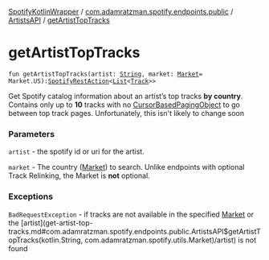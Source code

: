 [SpotifyKotlinWrapper](../../index.md) / [com.adamratzman.spotify.endpoints.public](../index.md) / [ArtistsAPI](index.md) / [getArtistTopTracks](./get-artist-top-tracks.md)

# getArtistTopTracks

`fun getArtistTopTracks(artist: `[`String`](https://kotlinlang.org/api/latest/jvm/stdlib/kotlin/-string/index.html)`, market: `[`Market`](../../com.adamratzman.spotify.utils/-market/index.md)` = Market.US): `[`SpotifyRestAction`](../../com.adamratzman.spotify.main/-spotify-rest-action/index.md)`<`[`List`](https://kotlinlang.org/api/latest/jvm/stdlib/kotlin.collections/-list/index.html)`<`[`Track`](../../com.adamratzman.spotify.utils/-track/index.md)`>>`

Get Spotify catalog information about an artist’s top tracks **by country**. Contains only up to **10** tracks with no
[CursorBasedPagingObject](../../com.adamratzman.spotify.utils/-cursor-based-paging-object/index.md) to go between top track pages. Unfortunately, this isn't likely to change soon

### Parameters

`artist` - the spotify id or uri for the artist.

`market` - The country ([Market](../../com.adamratzman.spotify.utils/-market/index.md)) to search. Unlike endpoints with optional Track Relinking, the Market is **not** optional.

### Exceptions

`BadRequestException` - if tracks are not available in the specified [Market](../../com.adamratzman.spotify.utils/-market/index.md) or the [artist](get-artist-top-tracks.md#com.adamratzman.spotify.endpoints.public.ArtistsAPI$getArtistTopTracks(kotlin.String, com.adamratzman.spotify.utils.Market)/artist) is not found